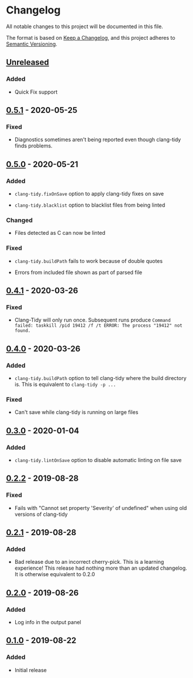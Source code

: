 # Changelog

All notable changes to this project will be documented in this file.

The format is based on [Keep a Changelog](https://keepachangelog.com/en/1.0.0/),
and this project adheres to [Semantic Versioning](https://semver.org/spec/v2.0.0.html).

## [Unreleased]

### Added

-   Quick Fix support

## [0.5.1] - 2020-05-25

### Fixed

-   Diagnostics sometimes aren't being reported even though clang-tidy finds problems.

## [0.5.0] - 2020-05-21

### Added

-   `clang-tidy.fixOnSave` option to apply clang-tidy fixes on save

-   `clang-tidy.blacklist` option to blacklist files from being linted

### Changed

-   Files detected as C can now be linted

### Fixed

-   `clang-tidy.buildPath` fails to work because of double quotes

-   Errors from included file shown as part of parsed file

## [0.4.1] - 2020-03-26

### Fixed

-   Clang-Tidy will only run once. Subsequent runs produce
    `Command failed: taskkill /pid 19412 /f /t ERROR: The process "19412" not found.`

## [0.4.0] - 2020-03-26

### Added

-   `clang-tidy.buildPath` option to tell clang-tidy where the build
    directory is. This is equivalent to `clang-tidy -p ...`

### Fixed

-   Can't save while clang-tidy is running on large files

## [0.3.0] - 2020-01-04

### Added

-   `clang-tidy.lintOnSave` option to disable automatic linting on file save

## [0.2.2] - 2019-08-28

### Fixed

-   Fails with "Cannot set property 'Severity' of undefined" when using
    old versions of clang-tidy

## [0.2.1] - 2019-08-28

### Added

-   Bad release due to an incorrect cherry-pick. This is a learning experience!
    This release had nothing more than an updated changelog. It is otherwise
    equivalent to 0.2.0

## [0.2.0] - 2019-08-26

### Added

-   Log info in the output panel

## [0.1.0] - 2019-08-22

### Added

-   Initial release

[unreleased]: https://github.com/notskm/vscode-clang-tidy/compare/v0.5.1...HEAD
[0.5.1]: https://github.com/notskm/vscode-clang-tidy/releases/tag/v0.5.1
[0.5.0]: https://github.com/notskm/vscode-clang-tidy/releases/tag/v0.5.0
[0.4.1]: https://github.com/notskm/vscode-clang-tidy/releases/tag/v0.4.1
[0.4.0]: https://github.com/notskm/vscode-clang-tidy/releases/tag/v0.4.0
[0.3.0]: https://github.com/notskm/vscode-clang-tidy/releases/tag/v0.3.0
[0.2.2]: https://github.com/notskm/vscode-clang-tidy/releases/tag/v0.2.2
[0.2.1]: https://github.com/notskm/vscode-clang-tidy/releases/tag/v0.2.1
[0.2.0]: https://github.com/notskm/vscode-clang-tidy/releases/tag/v0.2.0
[0.1.0]: https://github.com/notskm/vscode-clang-tidy/releases/tag/v0.1.0
